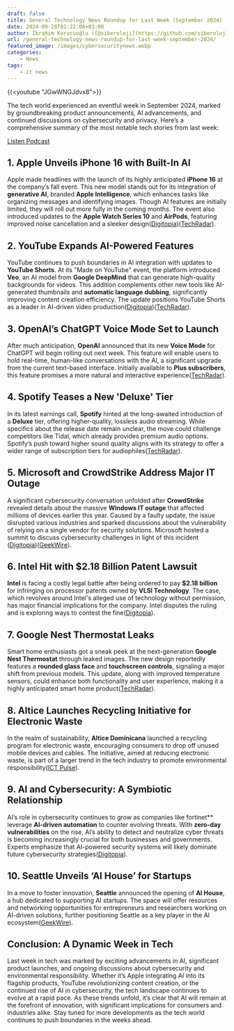 ```yaml
---
draft: false
title: General Technology News Roundup for Last Week (September 2024)
date: 2024-09-28T01:22:08+03:00
author: İbrahim Korucuoğlu ([@siberoloji](https://github.com/siberoloji))
url: /general-technology-news-roundup-for-last-week-september-2024/
featured_image: /images/cybersecuritynews.webp
categories:
    - News
tags:
    - it news
---
```


{{<youtube "JGwWNGJdvx8">}}


The tech world experienced an eventful week in September 2024, marked by groundbreaking product announcements, AI advancements, and continued discussions on cybersecurity and privacy. Here’s a comprehensive summary of the most notable tech stories from last week:


<!-- wp:buttons -->
<div class="wp-block-buttons"><!-- wp:button -->
<div class="wp-block-button"><a class="wp-block-button__link wp-element-button" href="https://podcasters.spotify.com/pod/show/siberoloji/episodes/General-Technology-News-Roundup-for-Last-Week-September-2024-e2ov98k">Listen Podcast </a></div>
<!-- /wp:button --></div>
<!-- /wp:buttons -->


## 1. **Apple Unveils iPhone 16 with Built-In AI**



Apple made headlines with the launch of its highly anticipated **iPhone 16** at the company’s fall event. This new model stands out for its integration of **generative AI**, branded **Apple Intelligence**, which enhances tasks like organizing messages and identifying images. Though AI features are initially limited, they will roll out more fully in the coming months. The event also introduced updates to the **Apple Watch Series 10** and **AirPods**, featuring improved noise cancellation and a sleeker design​(<a href="https://digitopia.co/blog/top-10-in-tech-september-2024/" target="_blank" rel="noreferrer noopener">Digitopia</a>)​(<a href="https://www.techradar.com/tech/icymi-the-weeks-8-biggest-tech-news-stories-from-the-galaxy-z-fold-6-to-openai-searchgpt" target="_blank" rel="noreferrer noopener">TechRadar</a>).



## 2. **YouTube Expands AI-Powered Features**



YouTube continues to push boundaries in AI integration with updates to **YouTube Shorts**. At its "Made on YouTube" event, the platform introduced **Veo**, an AI model from **Google DeepMind** that can generate high-quality backgrounds for videos. This addition complements other new tools like AI-generated thumbnails and **automatic language dubbing**, significantly improving content creation efficiency. The update positions YouTube Shorts as a leader in AI-driven video production​(<a href="https://digitopia.co/blog/top-10-in-tech-september-2024/" target="_blank" rel="noreferrer noopener">Digitopia</a>)​(<a href="https://www.techradar.com/tech/icymi-the-weeks-8-biggest-tech-news-stories-from-the-galaxy-z-fold-6-to-openai-searchgpt" target="_blank" rel="noreferrer noopener">TechRadar</a>).



## 3. **OpenAI’s ChatGPT Voice Mode Set to Launch**



After much anticipation, **OpenAI** announced that its new **Voice Mode** for ChatGPT will begin rolling out next week. This feature will enable users to hold real-time, human-like conversations with the AI, a significant upgrade from the current text-based interface. Initially available to **Plus subscribers**, this feature promises a more natural and interactive experience​(<a href="https://www.techradar.com/tech/icymi-the-weeks-8-biggest-tech-news-stories-from-the-galaxy-z-fold-6-to-openai-searchgpt" target="_blank" rel="noreferrer noopener">TechRadar</a>).



## 4. **Spotify Teases a New 'Deluxe' Tier**



In its latest earnings call, **Spotify** hinted at the long-awaited introduction of a **Deluxe** tier, offering higher-quality, lossless audio streaming. While specifics about the release date remain unclear, the move could challenge competitors like Tidal, which already provides premium audio options. Spotify’s push toward higher sound quality aligns with its strategy to offer a wider range of subscription tiers for audiophiles​(<a href="https://www.techradar.com/tech/icymi-the-weeks-8-biggest-tech-news-stories-from-the-galaxy-z-fold-6-to-openai-searchgpt" target="_blank" rel="noreferrer noopener">TechRadar</a>).



## 5. **Microsoft and CrowdStrike Address Major IT Outage**



A significant cybersecurity conversation unfolded after **CrowdStrike** revealed details about the massive **Windows IT outage** that affected millions of devices earlier this year. Caused by a faulty update, the issue disrupted various industries and sparked discussions about the vulnerability of relying on a single vendor for security solutions. Microsoft hosted a summit to discuss cybersecurity challenges in light of this incident​(<a href="https://digitopia.co/blog/top-10-in-tech-september-2024/" target="_blank" rel="noreferrer noopener">Digitopia</a>)​(<a href="https://www.geekwire.com/" target="_blank" rel="noreferrer noopener">GeekWire</a>).



## 6. **Intel Hit with $2.18 Billion Patent Lawsuit**



**Intel** is facing a costly legal battle after being ordered to pay **$2.18 billion** for infringing on processor patents owned by **VLSI Technology**. The case, which revolves around Intel's alleged use of technology without permission, has major financial implications for the company. Intel disputes the ruling and is exploring ways to contest the fine​(<a href="https://digitopia.co/blog/top-10-in-tech-september-2024/" target="_blank" rel="noreferrer noopener">Digitopia</a>).



## 7. **Google Nest Thermostat Leaks**



Smart home enthusiasts got a sneak peek at the next-generation **Google Nest Thermostat** through leaked images. The new design reportedly features a **rounded glass face** and **touchscreen controls**, signaling a major shift from previous models. This update, along with improved temperature sensors, could enhance both functionality and user experience, making it a highly anticipated smart home product​(<a href="https://www.techradar.com/tech/icymi-the-weeks-8-biggest-tech-news-stories-from-the-galaxy-z-fold-6-to-openai-searchgpt" target="_blank" rel="noreferrer noopener">TechRadar</a>).



## 8. **Altice Launches Recycling Initiative for Electronic Waste**



In the realm of sustainability, **Altice Dominicana** launched a recycling program for electronic waste, encouraging consumers to drop off unused mobile devices and cables. The initiative, aimed at reducing electronic waste, is part of a larger trend in the tech industry to promote environmental responsibility​(<a href="https://ict-pulse.com/2024/09/roundup-for-the-week-ending-22-september-2024/" target="_blank" rel="noreferrer noopener">ICT Pulse</a>).



## 9. **AI and Cybersecurity: A Symbiotic Relationship**



AI’s role in cybersecurity continues to grow as companies like fortinet** leverage **AI-driven automation** to counter evolving threats. With **zero-day vulnerabilities** on the rise, AI’s ability to detect and neutralize cyber threats is becoming increasingly crucial for both businesses and governments. Experts emphasize that AI-powered security systems will likely dominate future cybersecurity strategies​(<a href="https://digitopia.co/blog/top-10-in-tech-september-2024/" target="_blank" rel="noreferrer noopener">Digitopia</a>).



## 10. **Seattle Unveils ‘AI House’ for Startups**



In a move to foster innovation, **Seattle** announced the opening of **AI House**, a hub dedicated to supporting AI startups. The space will offer resources and networking opportunities for entrepreneurs and researchers working on AI-driven solutions, further positioning Seattle as a key player in the AI ecosystem​(<a href="https://www.geekwire.com/" target="_blank" rel="noreferrer noopener">GeekWire</a>).



## Conclusion: A Dynamic Week in Tech



Last week in tech was marked by exciting advancements in AI, significant product launches, and ongoing discussions about cybersecurity and environmental responsibility. Whether it’s Apple integrating AI into its flagship products, YouTube revolutionizing content creation, or the continued rise of AI in cybersecurity, the tech landscape continues to evolve at a rapid pace. As these trends unfold, it’s clear that AI will remain at the forefront of innovation, with significant implications for consumers and industries alike. Stay tuned for more developments as the tech world continues to push boundaries in the weeks ahead.
